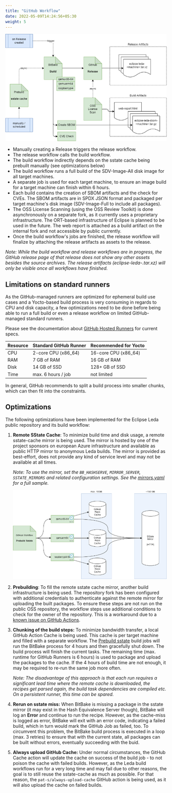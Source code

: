 ```yaml
---
title: "GitHub Workflow"
date: 2022-05-09T14:24:56+05:30
weight: 5
---
```


![GitHub Workflow](./github-workflow.png)

- Manually creating a Release triggers the release workflow.
- The release workflow calls the build workflow.
- The build workflow indirectly depends on the sstate cache being prebuilt manually (see optimizations below)
- The build workflow runs a full build of the SDV-Image-All disk image for all target machines.
- A separate job is used for each target machine, to ensure an image build for a target machine can finish within 6 hours.
- Each build contains the creation of SBOM artifacts and the check for CVEs. The SBOM artifacts are in SPDX JSON format and packaged per target machine's disk image (SDV-Image-Full to include all packages).
- The OSS License Scanning (using the OSS Review Toolkit) is done asynchronously on a separate fork, as it currently uses a proprietary infrastructure. The ORT-based infrastructure of Eclipse is planned to be used in the future. The web report is attached as a build artifact on the internal fork and not accessible by public currently.
- Once the build workflow's jobs are finished, the release workflow will finalize by attaching the release artifacts as assets to the release. 

*Note: While the build workflow and release workflows are in progress, the GitHub release page of that release does not show any other assets besides the source archives. The release artifacts (eclipse-leda-<machine>.tar.xz) will only be visible once all workflows have finished.*

## Limitations on standard runners

As the GitHub-managed runners are optimized for ephemeral build use cases and a Yocto-based build process is very consuming in regards to CPU and disk capacity, a few optimizations need to be done before being able to run a full build or even a release workflow on limited GitHub-managed standard runners.

Please see the documentation about [GitHub Hosted Runners](https://docs.github.com/en/actions/using-github-hosted-runners/about-github-hosted-runners#supported-runners-and-hardware-resources) for current specs.

| Resource  | Standard GitHub Runner | Recommended for Yocto |
|---|---|---|
| CPU | 2-core CPU (x86_64) | 16-core CPU (x86_64) |
| RAM | 7 GB of RAM  | 16 GB of RAM |
| Disk | 14 GB of SSD  | 128+ GB of SSD |
| Time | max. 6 hours / job  | not limited |

In general, GitHub recommends to split a build process into smaller chunks, which can then fit into the constraints.

## Optimizations

The following optimizations have been implemented for the Eclipse Leda public repository and its build workflow:

1. **Remote SState Cache**: To minimize build time and disk usage, a remote sstate-cache mirror is being used. The mirror is hosted by one of the project sponsors on european Azure infrastructure and available as public HTTP mirror to anonymous Leda builds. The mirror is provided as best-effort, does not provide any kind of service level and may not be available at all times.

   *Note: To use the mirror, set the `BB_HASHSERVE`, `MIRROR_SERVER`, `SSTATE_MIRRORS` and related configuration settings. See the [mirrors.yaml](https://github.com/eclipse-leda/leda-distro/blob/main/kas/mirrors.yaml) for a full sample.*
    
   ![GitHub Workflow Optimizations](./github-workflow-optimizations.png)

2. **Prebuilding**: To fill the remote sstate cache mirror, another build infrastructure is being used. The repository fork has been configured with additional credentials to authenticate against the remote mirror for uploading the built packages. To ensure these steps are not run on the public OSS repository, the workflow steps use additional conditions to check for the owner of the repository. This is a workaround due to a [known issue on GitHub Actions](https://github.com/actions/runner/issues/520).

2. **Chunking of the build steps:** To minimize bandwidth transfer, a local GitHub Action Cache is being used. This cache is per target machine and filled with a separate workflow. The [Prebuild sstate](https://github.com/eclipse-leda/leda-distro/actions/workflows/prebuild-sstate.yml) build jobs will run the BitBake process for 4 hours and then gracefully shut down. The build process will finish the current tasks. The remaining time (max. runtime for GitHub Runners is 6 hours) is used to package and upload the packages to the cache. If the 4 hours of build time are not enough, it may be required to re-run the same job more often.

   *Note: The disadvantage of this approach is that each run requires a significant lead time where the remote cache is downloaded, the recipes get parsed again, the build task dependencies are compiled etc. On a persistent runner, this time can be spared.*

3. **Rerun on sstate miss:** When BitBake is missing a package in the sstate mirror (it may exist in the Hash Equivalence Server though), BitBake will log an **Error** and continue to run the recipe. However, as the cache-miss is logged as error, BitBake will exit with an error code, indicating a failed build, which in turn would mark the GitHub Job as failed, too. To circumvent this problem, the BitBake build process is executed in a loop (max. 3 retries) to ensure that with the current state, all packages can be built without errors, eventually succeeding with the buid.

4. **Always upload GitHub Cache:** Under normal circumstances, the GitHub Cache action will update the cache on success of the build job - to not poison the cache with failed builds. However, as the Leda build workflows run for a very long time and may fail due to other reasons, the goal is to still reuse the sstate-cache as much as possible. For that reason, the `pat-s/always-upload-cache` GitHub action is being used, as it will also upload the cache on failed builds.


